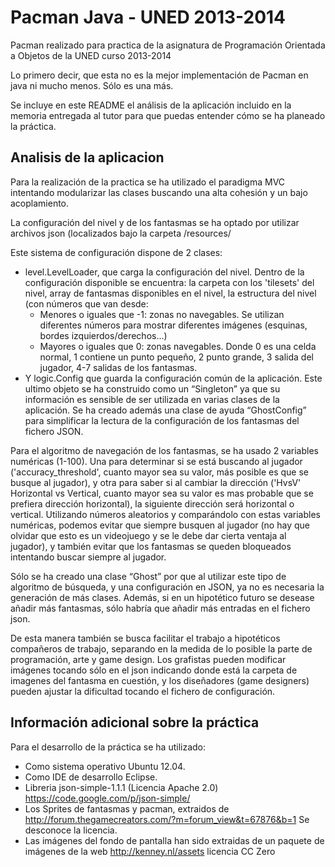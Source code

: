 Pacman Java - UNED 2013-2014
======

Pacman realizado para practica de la asignatura de Programación Orientada a Objetos de la UNED curso 2013-2014

Lo primero decir, que esta no es la mejor implementación de Pacman en java ni mucho menos. Sólo es una más.

Se incluye en este README el análisis de la aplicación incluido en la memoria entregada al tutor para que puedas entender cómo se ha planeado la práctica.

Analisis de la aplicacion
-----

Para la realización de la practica se ha utilizado el paradigma MVC intentando modularizar las clases buscando una alta cohesión y un bajo acoplamiento. 

La configuración del nivel y de los fantasmas se ha optado por utilizar archivos json (localizados bajo la carpeta /resources/

Este sistema de configuración dispone de 2 clases: 

  * level.LevelLoader, que carga la configuración del nivel. Dentro de la configuración disponible se encuentra: la carpeta con los 'tilesets' del nivel, array de fantasmas disponibles en el nivel, la estructura del nivel (con números que van desde:
    * Menores o iguales que -1: zonas no navegables. Se utilizan diferentes números para mostrar diferentes imágenes (esquinas, bordes izquierdos/derechos...)
    * Mayores o iguales que 0: zonas navegables. Donde 0 es una celda normal, 1 contiene un punto pequeño, 2 punto grande, 3 salida del jugador, 4-7 salidas de los fantasmas.
  * Y logic.Config que guarda la configuración común de la aplicación. Este ultimo objeto se ha construido como un “Singleton” ya que su información es sensible de ser utilizada en varias clases de la aplicación. Se ha creado además una clase de ayuda “GhostConfig” para simplificar la lectura de la configuración de los fantasmas del fichero JSON.

Para el algoritmo de navegación de los fantasmas, se ha usado 2 variables numéricas (1-100). Una para determinar si se está buscando al jugador ('accuracy_threshold', cuanto mayor sea su valor, más posible es que se busque al jugador), y otra para saber si al cambiar la dirección ('HvsV' Horizontal vs Vertical, cuanto mayor sea su valor es mas probable que se prefiera dirección horizontal), la siguiente dirección será horizontal o vertical. Utilizando números aleatorios y comparándolo con estas variables numéricas, podemos evitar que siempre busquen al jugador (no hay que olvidar que esto es un videojuego y se le debe dar cierta ventaja al jugador), y también evitar que los fantasmas se queden bloqueados intentando buscar siempre al jugador.

Sólo se ha creado una clase “Ghost” por que al utilizar este tipo de algoritmo de búsqueda, y una configuración en JSON, ya no es necesaria la generación de más clases. Además, si en un hipotético futuro se desease añadir más fantasmas, sólo habría que añadir más entradas en el fichero json.

De esta manera también se busca facilitar el trabajo a hipotéticos compañeros de trabajo, separando en la medida de lo posible la parte de programación, arte y game design. Los grafistas pueden modificar imágenes tocando sólo en el json indicando donde está la carpeta de imagenes del fantasma en cuestión, y los diseñadores (game designers) pueden ajustar la dificultad tocando el fichero de configuración.

Información adicional sobre la práctica
----
Para el desarrollo de la práctica se ha utilizado:
  * Como sistema operativo Ubuntu 12.04.
  * Como IDE de desarrollo Eclipse.
  * Libreria json-simple-1.1.1 (Licencia Apache 2.0) https://code.google.com/p/json-simple/
  * Los Sprites de fantasmas y pacman, extraidos de http://forum.thegamecreators.com/?m=forum_view&t=67876&b=1 Se desconoce la licencia. 
  * Las imágenes del fondo de pantalla han sido extraidas de un paquete de imágenes de la web http://kenney.nl/assets licencia CC Zero

